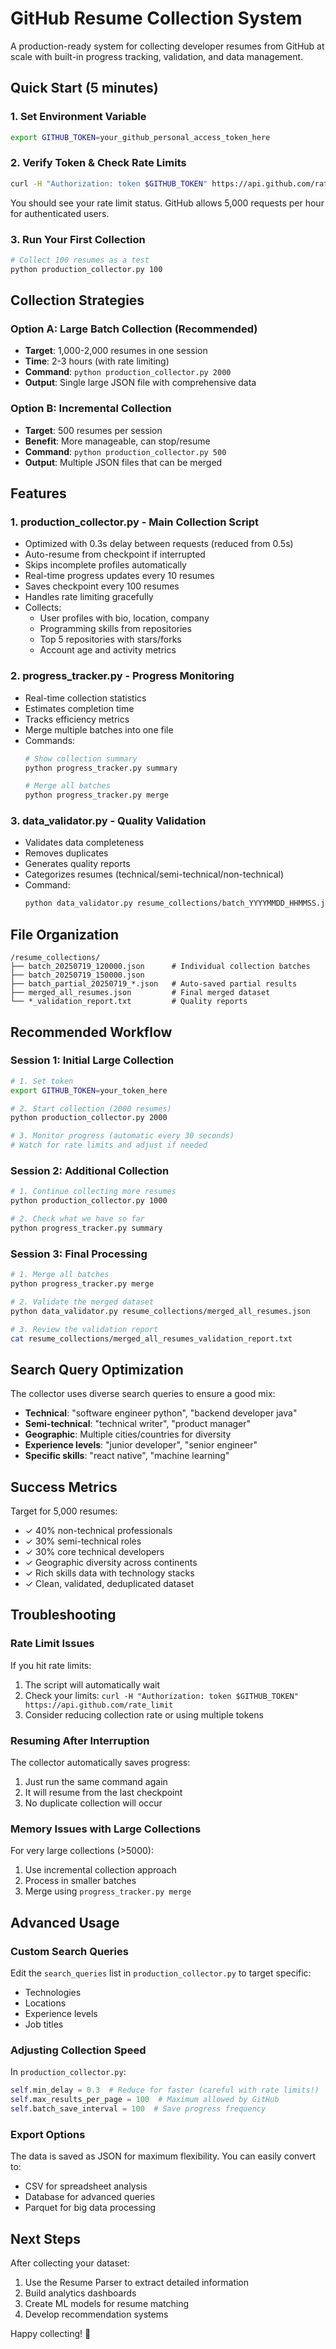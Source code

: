 # GitHub Resume Collection System

A production-ready system for collecting developer resumes from GitHub at scale with built-in progress tracking, validation, and data management.

## Quick Start (5 minutes)

### 1. Set Environment Variable
```bash
export GITHUB_TOKEN=your_github_personal_access_token_here
```

### 2. Verify Token & Check Rate Limits
```bash
curl -H "Authorization: token $GITHUB_TOKEN" https://api.github.com/rate_limit
```

You should see your rate limit status. GitHub allows 5,000 requests per hour for authenticated users.

### 3. Run Your First Collection
```bash
# Collect 100 resumes as a test
python production_collector.py 100
```

## Collection Strategies

### Option A: Large Batch Collection (Recommended)
- **Target**: 1,000-2,000 resumes in one session
- **Time**: 2-3 hours (with rate limiting)
- **Command**: `python production_collector.py 2000`
- **Output**: Single large JSON file with comprehensive data

### Option B: Incremental Collection
- **Target**: 500 resumes per session
- **Benefit**: More manageable, can stop/resume
- **Command**: `python production_collector.py 500`
- **Output**: Multiple JSON files that can be merged

## Features

### 1. **production_collector.py** - Main Collection Script
- Optimized with 0.3s delay between requests (reduced from 0.5s)
- Auto-resume from checkpoint if interrupted
- Skips incomplete profiles automatically
- Real-time progress updates every 10 resumes
- Saves checkpoint every 100 resumes
- Handles rate limiting gracefully
- Collects:
  - User profiles with bio, location, company
  - Programming skills from repositories
  - Top 5 repositories with stars/forks
  - Account age and activity metrics

### 2. **progress_tracker.py** - Progress Monitoring
- Real-time collection statistics
- Estimates completion time
- Tracks efficiency metrics
- Merge multiple batches into one file
- Commands:
  ```bash
  # Show collection summary
  python progress_tracker.py summary
  
  # Merge all batches
  python progress_tracker.py merge
  ```

### 3. **data_validator.py** - Quality Validation
- Validates data completeness
- Removes duplicates
- Generates quality reports
- Categorizes resumes (technical/semi-technical/non-technical)
- Command:
  ```bash
  python data_validator.py resume_collections/batch_YYYYMMDD_HHMMSS.json
  ```

## File Organization

```
/resume_collections/
├── batch_20250719_120000.json      # Individual collection batches
├── batch_20250719_150000.json
├── batch_partial_20250719_*.json   # Auto-saved partial results
├── merged_all_resumes.json         # Final merged dataset
└── *_validation_report.txt         # Quality reports
```

## Recommended Workflow

### Session 1: Initial Large Collection
```bash
# 1. Set token
export GITHUB_TOKEN=your_token_here

# 2. Start collection (2000 resumes)
python production_collector.py 2000

# 3. Monitor progress (automatic every 30 seconds)
# Watch for rate limits and adjust if needed
```

### Session 2: Additional Collection
```bash
# 1. Continue collecting more resumes
python production_collector.py 1000

# 2. Check what we have so far
python progress_tracker.py summary
```

### Session 3: Final Processing
```bash
# 1. Merge all batches
python progress_tracker.py merge

# 2. Validate the merged dataset
python data_validator.py resume_collections/merged_all_resumes.json

# 3. Review the validation report
cat resume_collections/merged_all_resumes_validation_report.txt
```

## Search Query Optimization

The collector uses diverse search queries to ensure a good mix:
- **Technical**: "software engineer python", "backend developer java"
- **Semi-technical**: "technical writer", "product manager"
- **Geographic**: Multiple cities/countries for diversity
- **Experience levels**: "junior developer", "senior engineer"
- **Specific skills**: "react native", "machine learning"

## Success Metrics

Target for 5,000 resumes:
- ✓ 40% non-technical professionals
- ✓ 30% semi-technical roles
- ✓ 30% core technical developers
- ✓ Geographic diversity across continents
- ✓ Rich skills data with technology stacks
- ✓ Clean, validated, deduplicated dataset

## Troubleshooting

### Rate Limit Issues
If you hit rate limits:
1. The script will automatically wait
2. Check your limits: `curl -H "Authorization: token $GITHUB_TOKEN" https://api.github.com/rate_limit`
3. Consider reducing collection rate or using multiple tokens

### Resuming After Interruption
The collector automatically saves progress:
1. Just run the same command again
2. It will resume from the last checkpoint
3. No duplicate collection will occur

### Memory Issues with Large Collections
For very large collections (>5000):
1. Use incremental collection approach
2. Process in smaller batches
3. Merge using `progress_tracker.py merge`

## Advanced Usage

### Custom Search Queries
Edit the `search_queries` list in `production_collector.py` to target specific:
- Technologies
- Locations
- Experience levels
- Job titles

### Adjusting Collection Speed
In `production_collector.py`:
```python
self.min_delay = 0.3  # Reduce for faster (careful with rate limits!)
self.max_results_per_page = 100  # Maximum allowed by GitHub
self.batch_save_interval = 100  # Save progress frequency
```

### Export Options
The data is saved as JSON for maximum flexibility. You can easily convert to:
- CSV for spreadsheet analysis
- Database for advanced queries
- Parquet for big data processing

## Next Steps

After collecting your dataset:
1. Use the Resume Parser to extract detailed information
2. Build analytics dashboards
3. Create ML models for resume matching
4. Develop recommendation systems

Happy collecting! 🚀